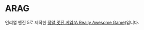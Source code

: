 # ARAG

언리얼 엔진 5로 제작한 [정말 멋진 게임(A Really Awesome Game)](https://diesuki4.tistory.com/category/%EA%B2%8C%EC%9E%84%20%EA%B0%9C%EB%B0%9C/%3CARAG%3E)입니다.
